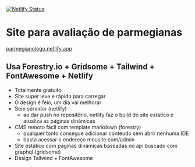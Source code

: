 [![Netlify Status](https://api.netlify.com/api/v1/badges/abfb4a7c-72ab-4b3c-9476-81faad445a2a/deploy-status)](https://app.netlify.com/sites/parmegianologo/deploys)

# Site para avaliação de parmegianas


[parmegianologo.netlify.app](https://parmegianologo.netlify.app)

## Usa Forestry.io + Gridsome + Tailwind + FontAwesome + Netlify

- Totalmente gratuito
- Site super leve e rápido para carregar
- O design é feio, um dia vai melhorar
- Sem servidor (netlify)
  - ao dar push no repositório, netlify faz o build do site estático e atualiza as páginas dinâmicas
- CMS remoto fácil com template markdown (forestry)
  - qualquer tonto consegue adicionar conteudo sem abrir nenhuma IDE
  - basta acessar o endereço meusite.com/admin
- Site estático com páginas dinâmicas baseadas no api buscado com graphql (gridsome)
- Design Tailwind + FontAwesome
